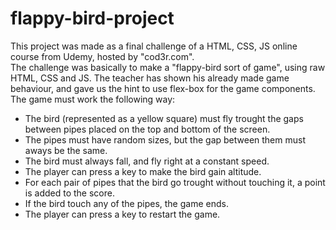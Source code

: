 # flappy-bird-project
This project was made as a final challenge of a HTML, CSS, JS online course from Udemy, hosted by "cod3r.com".  
The challenge was basically to make a "flappy-bird sort of game", using raw HTML, CSS and JS. The teacher has shown his already made game behaviour, and gave us the hint to use flex-box for the game components. 
The game must work the following way: 
- The bird (represented as a yellow square) must fly trought the gaps between pipes placed on the top and bottom of the screen. 
- The pipes must have random sizes, but the gap between them must aways be the same.
- The bird must always fall, and fly right at a constant speed.
- The player can press a key to make the bird gain altitude.
- For each pair of pipes that the bird go trought without touching it, a point is added to the score. 
- If the bird touch any of the pipes, the game ends.
- The player can press a key to restart the game. 
